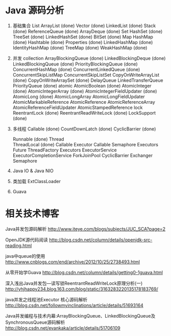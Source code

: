 Java 源码分析
===================
1. 基础集合
	List
		ArrayList (done)
		Vector  (done)
		LinkedList  (done)
		Stack  (done)
		ReferenceQueue  (done)
		ArrayDeque  (done)
	Set
		HashSet  (done)
		TreeSet  (done)
		LinkedHashSet  (done)
		BitSet  (done)
	Map
		HashMap   (done)
		Hashtable   (done)
		Properties  (done)
		LinkedHashMap  (done)
		IdentityHashMap  (done)
		TreeMap  (done)
		WeakHashMap  (done)
2. 并发
	collection
		ArrayBlockingQueue  (done)
		LinkedBlockingDeque  (done)
		LinkedBlockingQueue  (done)
		PriorityBlockingQueue (done)
		ConcurrentHashMap  (done)
		ConcurrentLinkedQueue (done)
		ConcurrentSkipListMap
		ConcurrentSkipListSet
		CopyOnWriteArrayList  (done)
		CopyOnWriteArraySet (done)
		DelayQueue
		LinkedTransferQueue
		PriorityQueue  (done)
	atomic 
		AtomicBoolean  (done)
		AtomicInteger  (done)
		AtomicIntegerArray  (done)
		AtomicIntegerFieldUpdater  (done)
		AtomicLong   (done)
		AtomicLongArray 
		AtomicLongFieldUpdater 
		AtomicMarkableReference 
		AtomicReference 
		AtomicReferenceArray 
		AtomicReferenceFieldUpdater 
		AtomicStampedReference
	lock
		ReentrantLock  (done)
		ReentrantReadWriteLock  (done)
		LockSupport (done)
3. 多线程
	Callable (done)
	CountDownLatch (done)
	CyclicBarrier (done)

	Runnable   (done)
	Thread  
	ThreadLocal	  (done)
	Callable
	Executor
	Callable
	Semaphore
	Executors
	Future
	ThreadFactory
	Executors
	ExecutorService
	ExecutorCompletionService
	ForkJoinPool
	CyclicBarrier
	Exchanger
	Semaphore
4. Java IO & Java NIO
	
5. 类加载
	ExtClassLoader

8. Guava
	

相关技术博客
================================
Java并发包源码解析
http://www.iteye.com/blogs/subjects/JUC_SCA?page=2

OpenJDK源代码阅读
http://blog.csdn.net/column/details/openjdk-src-reading.html

java中queue的使用
http://www.cnblogs.com/end/archive/2012/10/25/2738493.html

从零开始学Guava
http://blog.csdn.net/column/details/getting0-1guava.html

深入浅出Java并发包—读写锁ReentrantReadWriteLock原理分析(一)  
http://yhjhappy234.blog.163.com/blog/static/3163283220135178183769/

java并发之线程池Executor 核心源码解析
http://blog.csdn.net/followmyinclinations/article/details/51693164

Java并发编程与技术内幕:ArrayBlockingQueue、LinkedBlockingQueue及SynchronousQueue源码解析
http://blog.csdn.net/evankaka/article/details/51706109